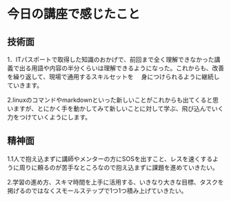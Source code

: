 # 今日の講座で感じたこと
## 技術面
1．ITパスポートで取得した知識のおかげで、前回まで全く理解できなかった講義で出る用語や内容の半分くらいは理解できるようになった。これからも、改善を繰り返して、現場で通用するスキルセットを
　身につけられるように継続していきます。

2.linuxのコマンドやmarkdownといった新しいことがこれからも出てくると思いますが、とにかく手を動かしてみて新しいことに対して学ぶ、飛び込んでいく力をつけていくようにします。
## 精神面
1.1人で抱え込まずに講師やメンターの方にSOSを出すこと、レスを速くするように周りに頼るのが苦手なところなので抱え込まずに課題を進めていきたい。

2.学習の進め方、スキマ時間を上手に活用する、いきなり大きな目標、タスクを掲げるのではなくスモールステップで1つ1つ積み上げていきたい。
